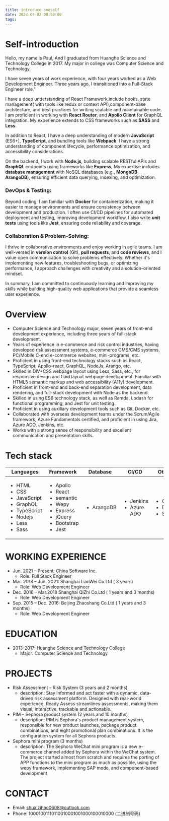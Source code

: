 ```yaml
---
title: introduce oneself
date: 2024-08-02 08:50:09
tags:
---
```


# Self-introduction

Hello, my name is Paul, And I graduated from Huanghe Science and Technology College in 2017. My major in college was Computer Science and Technology.

I have seven years of work experience, with four years worked as a Web Development Engineer. Three years ago, I transitioned into a Full-Stack Engineer role."

I have a deep understanding of React Framework,include hooks, state management( with tools like redux or context API),component-base architecture, and best practices for writing scalable and maintainable code. I am proficient in working with **React Router**, and **Apollo Client** for GraphQL integration. My experience extends to CSS frameworks such as **SASS** and **Less**.

In addition to React, I have a deep understanding of modern **JavaScript** (ES6+), **TypeScript**, and bundling tools like **Webpack**. I have a strong understanding of component lifecycle, performance optimization, and accessibility considerations.

On the backend, I work with **Node.js**, building scalable RESTful APIs and **GraphQL** endpoints using frameworks like **Express**, My expertise includes **database management** with NoSQL databases (e.g., **MongoDB**, **ArangoDB**), ensuring efficient data querying, indexing, and optimization.

### DevOps & Testing:

Beyond coding, I am familiar with **Docker** for containerization, making it easier to manage environments and ensure consistency between development and production. I often use CI/CD pipelines for automated deployment and testing, improving development workflow. I also write **unit tests** using tools like **Jest**, ensuring code reliability and coverage.

### Collaboration & Problem-Solving:

I thrive in collaborative environments and enjoy working in agile teams. I am well-versed in **version control** (Git), **pull requests**, and **code reviews**, and I value open communication to solve problems effectively. Whether it's implementing new features, troubleshooting bugs, or optimizing performance, I approach challenges with creativity and a solution-oriented mindset.

In summary, I am committed to continuously learning and improving my skills while building high-quality web applications that provide a seamless user experience.

# Overview

- Computer Science and Technology major, seven years of front-end development experience, including three years of full-stack development.
- Years of experience in e-commerce and risk control industries, having developed risk assessment systems, e-commerce OMS/CMS systems, PC/Mobile C-end e-commerce websites, mini-programs, etc.
- Proficient in using front-end technology stacks such as React, TypeScript, Apollo-react, GraphQL, NodeJs, Arango, etc.
- Skilled in DIV+CSS webpage layout using Less, Sass, etc., for responsive design and fluid layout webpage development. Familiar with HTML5 semantic markup and web accessibility (A11y) development.
- Proficient in front-end and back-end separation development, data rendering, and full-stack development with Node as the backend.
- Skilled in using ES6 technology stack, as well as Ramda, Lodash for functional programming, and Jest for unit testing.
- Proficient in using auxiliary development tools such as Git, Docker, etc.
- Collaborated with overseas development teams under the Scrum/Agile framework, Azure Fundamentals certified, and proficient in using Jira, Azure ADO, Jenkins, etc.
- Works with a strong sense of responsibility and excellent communication and presentation skills.

# Tech stack

| Languages                                                                                                                                | Framework                                                                                                                          | Database                   | CI/CD                                       | Others                                             |
| ---------------------------------------------------------------------------------------------------------------------------------------- | ---------------------------------------------------------------------------------------------------------------------------------- | -------------------------- | ------------------------------------------- | -------------------------------------------------- |
| <ul><li>HTML</li><li> CSS</li><li> JavaScript</li><li> GraphQL</li><li> TypeScript</li><li> Nodejs</li><li> Less</li><li> Sass</li></ul> | <ul><li>Apollo</li><li>React</li><li>semantic</li><li>Wepy</li><li>Express</li><li>jQuery</li><li>Bootstrap</li><li>Jest</li></ul> | <ul><li>ArangoDB</li></ul> | <ul><li>Jenkins</li><li>Azure ADO</li></ul> | <ul><li>Git</li><li>Docker</li><li>Sonar</li></ul> |

# WORKING EXPERIENCE

- Jun. 2021 – Present: China Software Inc.
  - Role: Full Stack Engineer
- Mar. 2018 – Jun. 2021: Shanghai LianWei Co.Ltd ( 3 years)
  - Role: Web Development Engineer
- Dec. 2016 – Mar.2018 Shanghai QiZhi Co.Ltd ( 1 years and 3 months)
  - Role: Web Development Engineer
- Sep. 2015 – Dec. 2016: Beijing Zhaoshang Co.Ltd ( 1 years and 3 months)
  - Role: Web Development Engineer

# EDUCATION

- 2013-2017: Huanghe Science and Technology College
  - Major: Computer Science and Technology

# PROJECTS

- Risk Assessment – Risk System (3 years and 2 months)
  - description: Stay informed and act faster with a dynamic, data-driven risk assessment platform. Designed with real-world experience, Ready Assess streamlines assessments, making them visual, interactive, trackable and actionable.
- PIM – Sephora product system (2 years and 10 months)
  - description: PIM is Sephora's product management system, responsible for new product launches, package product combinations, and eight promotional plan combinations. It is the configuration system for all Sephora products.
- Sephora mini program (3 months)
  - description: The Sephora WeChat mini program is a new e-commerce channel added by Sephora within the WeChat system. The project started almost from scratch and requires the porting of APP functions to the mini program as much as possible, using the wepy framework, implementing SAP mode, and component-based development

# CONTACT

- Email: <a href="mailto:shuaizihao0608@outlook.com">shuaizihao0608@outlook.com</a>
- Phone: 10001001110110010001001000100010000 (二进制号码)
